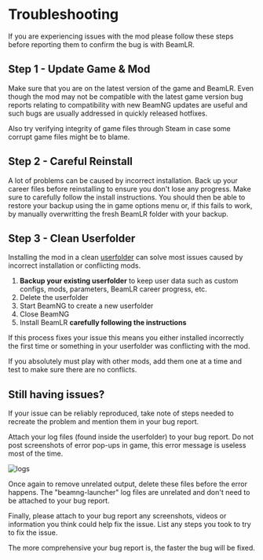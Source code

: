 # Troubleshooting
If you are experiencing issues with the mod please follow these steps before reporting them to confirm the bug is with BeamLR.

## Step 1 - Update Game & Mod
Make sure that you are on the latest version of the game and BeamLR. Even though the mod may not be compatible with the latest game version bug reports relating to compatibility with new BeamNG updates are useful and such bugs are usually addressed in quickly released hotfixes.

Also try verifying integrity of game files through Steam in case some corrupt game files might be to blame.

## Step 2 - Careful Reinstall
A lot of problems can be caused by incorrect installation. Back up your career files before reinstalling to ensure you don't lose any progress. Make sure to carefully follow the install instructions. You should then be able to restore your backup using the in game options menu or, if this fails to work, by manually overwritting the fresh BeamLR folder with your backup.

## Step 3 - Clean Userfolder

Installing the mod in a clean [userfolder](https://documentation.beamng.com/support/userfolder/) can solve most issues caused by incorrect installation or conflicting mods.

1. **Backup your existing userfolder** to keep user data such as custom configs, mods, parameters, BeamLR career progress, etc.
2. Delete the userfolder
3. Start BeamNG to create a new userfolder
4. Close BeamNG
5. Install BeamLR **carefully following the instructions**

If this process fixes your issue this means you either installed incorrectly the first time or something in your userfolder was conflicting with the mod. 

If you absolutely must play with other mods, add them one at a time and test to make sure there are no conflicts. 

## Still having issues? 

If your issue can be reliably reproduced, take note of steps needed to recreate the problem and mention them in your bug report. 

Attach your log files (found inside the userfolder) to your bug report. Do not post screenshots of error pop-ups in game, this error message is useless most of the time. 

![logs](https://i.imgur.com/6BDvi7C.png)

Once again to remove unrelated output, delete these files before the error happens. The "beamng-launcher" log files are unrelated and don't need to be attached to your bug report.

Finally, please attach to your bug report any screenshots, videos or information you think could help fix the issue. List any steps you took to try to fix the issue. 

The more comprehensive your bug report is, the faster the bug will be fixed.
